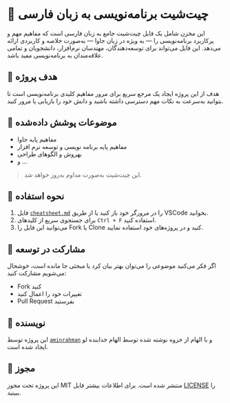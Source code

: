 # 📘 چیت‌شیت برنامه‌نویسی به زبان فارسی

این مخزن شامل یک فایل چیت‌شیت جامع به زبان فارسی است که مفاهیم مهم و پرکاربرد برنامه‌نویسی را — به ویژه در زبان جاوا — به‌صورت خلاصه و کاربردی ارائه می‌دهد. این فایل می‌تواند برای توسعه‌دهندگان، مهندسان نرم‌افزار، دانشجویان و تمامی علاقه‌مندان به برنامه‌نویسی مفید باشد.

## 🎯 هدف پروژه

هدف از این پروژه ایجاد یک مرجع سریع برای مرور مفاهیم کلیدی برنامه‌نویسی است تا بتوانید به‌سرعت به نکات مهم دسترسی داشته باشید و دانش خود را بازیابی یا مرور کنید.

## 📌 موضوعات پوشش داده‌شده

- مفاهیم پایه جاوا
- مفاهیم پایه برنامه نویسی و توسعه نرم افزار
- بهروش و الگوهای طراحی
- و ...

> این چیت‌شیت به‌صورت مداوم به‌روز خواهد شد.

## 🧾 نحوه استفاده

1. فایل [`cheatsheet.md`](./cheatsheet.md) را در مرورگر خود باز کنید یا از طریق VSCode بخوانید.
2. برای جستجوی سریع از کلیدهای `Ctrl + F` استفاده کنید.
3. می‌توانید این فایل را Fork یا Clone کنید و در پروژه‌های خود استفاده نمایید.

## 🤝 مشارکت در توسعه

اگر فکر می‌کنید موضوعی را می‌توان بهتر بیان کرد یا مبحثی جا مانده است، خوشحال می‌شویم مشارکت کنید:

- Fork کنید
- تغییرات خود را اعمال کنید
- Pull Request بفرستید

## 👤 نویسنده

این پروژه توسط [`aminrahman`](https://github.com/aminrahman) و با الهام از جزوه نوشته شده توسط الهام خدابنده لو ایجاد شده است.

## 📄 مجوز

این پروژه تحت مجوز MIT منتشر شده است. برای اطلاعات بیشتر فایل [LICENSE](./LICENSE) را ببینید.
